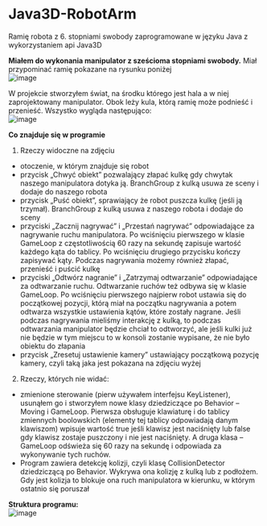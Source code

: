 # Java3D-RobotArm
Ramię robota z 6. stopniami swobody zaprogramowane w języku Java z wykorzystaniem api Java3D

<b>Miałem do wykonania manipulator z sześcioma stopniami swobody.</b>
Miał przypominać ramię pokazane na rysunku poniżej
<br>
![image](https://github.com/szymi999/Java3D-RobotArm/assets/52047025/3302995a-fff8-499f-93b7-076e5b104060)

W projekcie stworzyłem świat, na środku którego jest hala a w niej zaprojektowany manipulator. Obok leży kula, którą ramię może podnieść i przenieść. Wszystko wygląda następująco:
<br>
![image](https://github.com/szymi999/Java3D-RobotArm/assets/52047025/56f1e2c7-7f01-4098-95e1-7fda7065da18)

<b>Co znajduje się w programie</b>
1. Rzeczy widoczne na zdjęciu
- otoczenie, w którym znajduje się robot
- przycisk „Chwyć obiekt” pozwalający złapać kulkę gdy chwytak naszego manipulatora dotyka ją. BranchGroup z kulką usuwa ze sceny i dodaje do naszego robota
- przycisk „Puść obiekt”, sprawiający że robot puszcza kulkę (jeśli ją trzymał). BranchGroup z kulką usuwa z naszego robota i dodaje do sceny
- przyciski „Zacznij nagrywać” i „Przestań nagrywać” odpowiadające za nagrywanie ruchu manipulatora. Po wciśnięciu pierwszego w klasie GameLoop z częstotliwością 60 razy na sekundę zapisuje wartość każdego kąta do tablicy. Po wciśnięciu drugiego przycisku kończy zapisywać kąty. Podczas nagrywania możemy również złapać, przenieść i puścić kulkę
- przyciski „Odtwórz nagranie” i „Zatrzymaj odtwarzanie” odpowiadające za odtwarzanie ruchu. Odtwarzanie ruchów też odbywa się w klasie GameLoop. Po wciśnięciu pierwszego najpierw robot ustawia się do początkowej pozycji, którą miał na początku nagrywania a potem odtwarza wszystkie ustawienia kątów, które zostały nagrane. Jeśli podczas nagrywania mieliśmy interakcję z kulką, to podczas odtwarzania manipulator będzie chciał to odtworzyć, ale jeśli kulki już nie będzie w tym
miejscu to w konsoli zostanie wypisane, że nie było obiektu do złapania
- przycisk „Zresetuj ustawienie kamery” ustawiający początkową pozycję kamery, czyli taką jaka jest pokazana na zdjęciu wyżej
2. Rzeczy, których nie widać:
- zmienione sterowanie (pierw używałem interfejsu KeyListener), usunąłem go i stworzyłem nowe klasy dziedziczące po Behavior – Moving i GameLoop. Pierwsza obsługuje klawiaturę i do tablicy zmiennych boolowskich (elementy tej tablicy odpowiadają danym klawiszom) wpisuje wartość true jeśli klawisz jest naciśnięty lub false gdy klawisz zostaje puszczony i nie jest naciśnięty. A druga klasa
– GameLoop odświeża się 60 razy na sekundę i odpowiada za wykonywanie tych ruchów.
- Program zawiera detekcję kolizji, czyli klasę CollisionDetector dziedziczącą po Behavior. Wykrywa ona kolizję z kulką lub z podłożem. Gdy jest kolizja to blokuje ona ruch manipulatora w kierunku, w którym ostatnio się poruszał

<b>Struktura programu:</b>
<br>
![image](https://github.com/szymi999/Java3D-RobotArm/assets/52047025/eacacbda-15db-428a-8a5f-89fe4a98b2d4)

